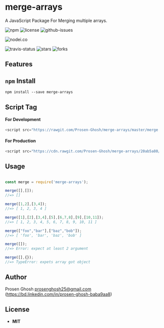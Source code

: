 # merge-arrays
A JavaScript Package For Merging multiple arrays.

![npm](https://img.shields.io/npm/v/merge-arrays.svg) ![license](https://img.shields.io/npm/l/merge-arrays.svg) ![github-issues](https://img.shields.io/github/issues/Prosen-Ghosh/merge-arrays.svg) 

![nodei.co](https://nodei.co/npm/merge-arrays.png?downloads=true&downloadRank=true&stars=true)

![travis-status](https://img.shields.io/travis/Prosen-Ghosh/merge-arrays.svg)
![stars](https://img.shields.io/github/stars/Prosen-Ghosh/merge-arrays.svg)
![forks](https://img.shields.io/github/forks/Prosen-Ghosh/merge-arrays.svg)

## Features


## `npm` Install

`npm install --save merge-arrays`


## Script Tag

#### For Development
```js
<script src="https://rawgit.com/Prosen-Ghosh/merge-arrays/master/merge.js"></script>
```

#### For Production
```js
<script src="https://cdn.rawgit.com/Prosen-Ghosh/merge-arrays/20ab5a80/merge.js"></script>
```

## Usage

```js

const merge = require('merge-arrays');

merge([],[]);
//=> []

merge([1,2],[3,4]);
//=> [ 1, 2, 3, 4 ]

merge([1],[2],[3,4],[5],[6,7,8],[9],[10,11]);
//=> [ 1, 2, 3, 4, 5, 6, 7, 8, 9, 10, 11 ]

merge(["foo","bar"],["baz","bob"]);
//=> [ 'foo', 'bar', 'baz', 'bob' ]

merge([]);
//=> Error: expect at least 2 argument

merge([],{});
//=> TypeError: expets array got object

```

## Author

Prosen Ghosh <prosenghosh25@gmail.com> (https://bd.linkedin.com/in/prosen-ghosh-baba9aa8)

## License

 - **MIT**
